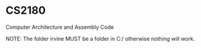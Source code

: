 # CS2180
Computer Architecture and Assembly Code

NOTE: The folder irvine MUST be a folder in C:/ otherwise nothing will work.
